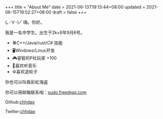 +++
title = "About Me"
date = 2021-06-13T19:13:44+08:00
updated = 2021-06-15T19:52:27+08:00
draft = false
+++

(｡･∀･)ﾉﾞ嗨。你好。

<!--more-->

我是一名中学生。出生于2k+6年9月6号。

 - 🛠️C++/Java/rust/C# 技能
 - 🖥️Windows/Linux开发
 - 🎮睿智的P社玩家 +100
 - 🎵喜欢听音乐
 - ⚙️喜欢造轮子

你也可以叫我彩虹海盗

你可以用邮箱联系咱：sudo.free@qq.com

Github:[chhdao](https://github.com/chhdao)

Twitter:[chhdao](https://twitter.com/chhdao)
